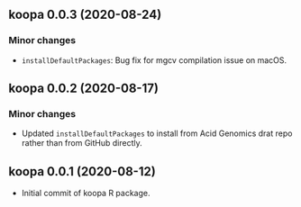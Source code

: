 ## koopa 0.0.3 (2020-08-24)

### Minor changes

- `installDefaultPackages`: Bug fix for mgcv compilation issue on macOS.

## koopa 0.0.2 (2020-08-17)

### Minor changes

- Updated `installDefaultPackages` to install from Acid Genomics drat repo
  rather than from GitHub directly.

## koopa 0.0.1 (2020-08-12)

- Initial commit of koopa R package.
